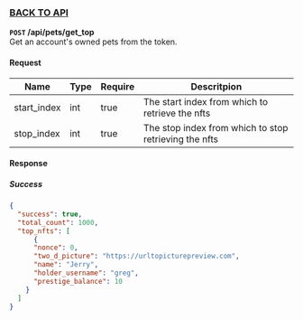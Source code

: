 ### [BACK TO API](../../../API.md)

**``POST`` /api/pets/get_top**  
Get an account's owned pets from the token.

#### Request
| Name        | Type | Require | Descritpion                                           |
| ----------- | ---- | ------- | ----------------------------------------------------- |
| start_index | int  | true    | The start index from which to retrieve the nfts       |
| stop_index  | int  | true    | The stop index from which to stop retrieving the nfts |

#### Response
##### Success
```json
{
  "success": true,
  "total_count": 1000,
  "top_nfts": [
      {
      "nonce": 0,
      "two_d_picture": "https://urltopicturepreview.com",
      "name": "Jerry",
      "holder_username": "greg",
      "prestige_balance": 10
    }
  ]
}
```